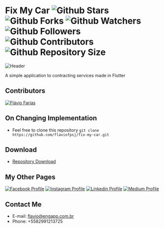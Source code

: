 # Fix My Car ![Github Stars](https://img.shields.io/github/stars/flaviofpsj/fix-my-car.svg?label=Stars) ![Github Forks](https://img.shields.io/github/forks/flaviofpsj/fix-my-car.svg?label=Forks) ![Github Watchers](https://img.shields.io/github/watchers/flaviofpsj/fix-my-car.svg?label=Watchers) ![Github Followers](https://img.shields.io/github/followers/flaviofpsj.svg?label=Followers) ![Github Contributors](https://img.shields.io/github/contributors/flaviofpsj/fix-my-car.svg?label=Contributors) ![Github Repository Size](https://img.shields.io/github/repo-size/flaviofpsj/fix-my-car.svg?label=Size)

![Header](https://i.imgur.com/ST8XBk0.png)

A simple application to contracting services made in Flutter

## Contributors
<a href="https://github.com/flaviofpsj"><img src="https://i.imgur.com/TlK8zDB.png" title="Flávio Farias"></a>

## On Changing Implementation
+ Feel free to clone this repository `git clone https://github.com/flaviofpsj/fix-my-car.git`

## Download
+ [Repository Download](https://github.com/flaviofpsj/fix-my-car/archive/master.zip)

## My Other Pages
<a href="https://www.facebook.com/flaviofpsj"><img src="https://i.imgur.com/bHRTPvs.png" title="Facebook Profile"></a> <a href="https://www.instagram.com/flaviofpsj"><img src="https://i.imgur.com/VrYSoc0.png" title="Instagram Profile"></a> <a href="https://www.linkedin.com/in/flaviofpsj"><img src="https://i.imgur.com/ERL5FFt.png" title="Linkedin Profile"></a> <a href="https://www.medium.com/@flaviofpsj"><img src="https://i.imgur.com/UPR0HtK.png" title="Medium Profile"></a>

## Contact Me
+ E-mail: flavio@engapp.com.br
+ Phone: +5582991213725